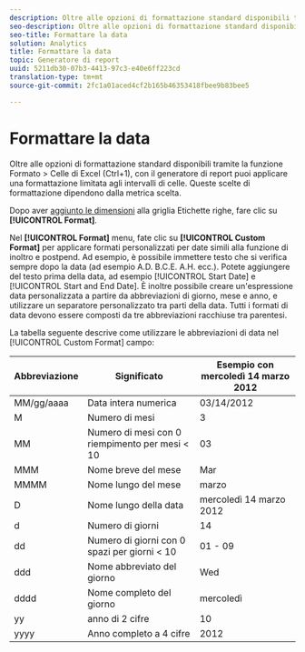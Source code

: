 ```yaml
---
description: Oltre alle opzioni di formattazione standard disponibili tramite la funzione Formato > Celle di Excel (Ctrl+1), con il generatore di report puoi applicare una formattazione limitata agli intervalli di celle. Queste scelte di formattazione dipendono dalla metrica scelta.
seo-description: Oltre alle opzioni di formattazione standard disponibili tramite la funzione Formato > Celle di Excel (Ctrl+1), con il generatore di report puoi applicare una formattazione limitata agli intervalli di celle. Queste scelte di formattazione dipendono dalla metrica scelta.
seo-title: Formattare la data
solution: Analytics
title: Formattare la data
topic: Generatore di report
uuid: 5211db30-07b3-4413-97c3-e40e6ff223cd
translation-type: tm+mt
source-git-commit: 2fc1a01aced4cf2b165b46353418fbee9b83bee5

---
```



# Formattare la data

Oltre alle opzioni di formattazione standard disponibili tramite la funzione Formato &gt; Celle di Excel (Ctrl+1), con il generatore di report puoi applicare una formattazione limitata agli intervalli di celle. Queste scelte di formattazione dipendono dalla metrica scelta.

Dopo aver [aggiunto le dimensioni](/help/analyze/report-builder/layout/c-metrics-dimensions/t-add-metrics-and-dimensions.md) alla griglia Etichette righe, fare clic su **[!UICONTROL Format]**.

Nel **[!UICONTROL Format]** menu, fate clic su **[!UICONTROL Custom Format]** per applicare formati personalizzati per date simili alla funzione di inoltro e postpend. Ad esempio, è possibile immettere testo che si verifica sempre dopo la data (ad esempio A.D. B.C.E. A.H. ecc.). Potete aggiungere del testo prima della data, ad esempio [!UICONTROL Start Date] e [!UICONTROL Start and End Date]. È inoltre possibile creare un'espressione data personalizzata a partire da abbreviazioni di giorno, mese e anno, e utilizzare un separatore personalizzato tra parti della data. Tutti i formati di data devono essere composti da tre abbreviazioni racchiuse tra parentesi.

La tabella seguente descrive come utilizzare le abbreviazioni di data nel [!UICONTROL Custom Format] campo:

| Abbreviazione | Significato | Esempio con mercoledì 14 marzo 2012 |
|--- |--- |--- |
| MM/gg/aaaa | Data intera numerica | 03/14/2012 |
| M | Numero di mesi | 3 |
| MM | Numero di mesi con 0 riempimento per mesi &lt; 10 | 03 |
| MMM | Nome breve del mese | Mar |
| MMMM | Nome lungo del mese | marzo |
| D | Nome lungo della data | mercoledì 14 marzo 2012 |
| d | Numero di giorni | 14 |
| dd | Numero di giorni con 0 spazi per giorni &lt; 10 | 01 - 09 |
| ddd | Nome abbreviato del giorno | Wed |
| dddd | Nome completo del giorno | mercoledì |
| yy | anno di 2 cifre | 10 |
| yyyy | Anno completo a 4 cifre | 2012 |
